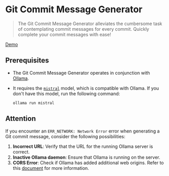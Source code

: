 # Git Commit Message Generator

> The Git Commit Message Generator alleviates the cumbersome task of contemplating commit messages for every commit. Quickly complete your commit messages with ease!

[Demo](https://git-commit-message-generator.vercel.app/)

## Prerequisites

- The Git Commit Message Generator operates in conjunction with [Ollama](https://ollama.ai/).
- It requires the [`mistral`](https://ollama.ai/library/mistral) model, which is compatible with Ollama. If you don't have this model, run the following command:

  ```shell
  ollama run mistral
  ```

## Attention

If you encounter an `ERR_NETWORK: Network Error` error when generating a Git commit message, consider the following possibilities:

1. **Incorrect URL**: Verify that the URL for the running Ollama server is correct.
2. **Inactive Ollama daemon**: Ensure that Ollama is running on the server.
3. **CORS Error**: Check if Ollama has added additional web origins. Refer to this [document](https://github.com/jmorganca/ollama/blob/main/docs/faq.md#how-can-i-allow-additional-web-origins-to-access-ollama) for more information.

